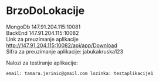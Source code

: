 # BrzoDoLokacije

MongoDb 147.91.204.115:10081\
BackEnd 147.91.204.115:10082\
Link za preuzimanje aplikacije http://147.91.204.115:10082/api/app/Download \
Sifra za preuzimanje aplikacije: jabukakruska123

Nalozi za testiranje aplikacije:

    email: tamara.jerinic@gmail.com lozinka: testaplikacije1
